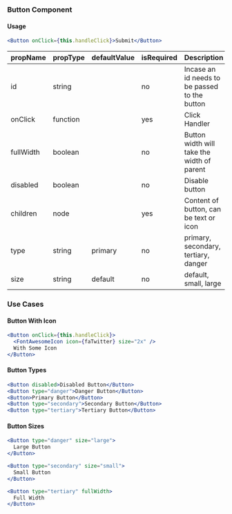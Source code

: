 ### Button Component

#### Usage
```jsx
<Button onClick={this.handleClick}>Submit</Button>
```
| propName  | propType | defaultValue | isRequired | Description                                   |
|-----------|----------|--------------|------------|-----------------------------------------------|
| id        | string   |              | no         | Incase an id needs to be passed to the button |
| onClick   | function |              | yes        | Click Handler                                 |
| fullWidth | boolean  |              | no         | Button width will take the width of parent    |
| disabled  | boolean  |              | no         | Disable button                                |
| children  | node     |              | yes        | Content of button, can be text or icon        |
| type      | string   | primary      | no         | primary, secondary, tertiary, danger          |
| size      | string   | default      | no         | default, small, large                         |


### Use Cases
#### Button With Icon
```jsx
<Button onClick={this.handleClick}>
  <FontAwesomeIcon icon={faTwitter} size="2x" />
  With Some Icon
</Button>
```

#### Button Types
```jsx
<Button disabled>Disabled Button</Button>
<Button type="danger">Danger Button</Button>
<Button>Primary Button</Button>
<Button type="secondary">Secondary Button</Button>
<Button type="tertiary">Tertiary Button</Button>
```

#### Button Sizes
```jsx
<Button type="danger" size="large">
  Large Button
</Button>

<Button type="secondary" size="small">
  Small Button
</Button>

<Button type="tertiary" fullWidth>
  Full Width
</Button>
```



